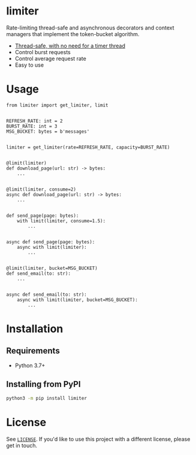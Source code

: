 # limiter

Rate-limiting thread-safe and asynchronous decorators and context managers that implement the token-bucket algorithm.

 - [Thread-safe, with no need for a timer thread](https://en.wikipedia.org/wiki/Generic_cell_rate_algorithm)
 - Control burst requests
 - Control average request rate
 - Easy to use

# Usage

```python3
from limiter import get_limiter, limit


REFRESH_RATE: int = 2
BURST_RATE: int = 3
MSG_BUCKET: bytes = b'messages'


limiter = get_limiter(rate=REFRESH_RATE, capacity=BURST_RATE)


@limit(limiter)
def download_page(url: str) -> bytes:
    ...


@limit(limiter, consume=2)
async def download_page(url: str) -> bytes:
    ...


def send_page(page: bytes):
    with limit(limiter, consume=1.5):
        ...


async def send_page(page: bytes):
    async with limit(limiter):
        ...
        

@limit(limiter, bucket=MSG_BUCKET)
def send_email(to: str):
    ...
    

async def send_email(to: str):
    async with limit(limiter, bucket=MSG_BUCKET):
        ...
```

# Installation
## Requirements
 - Python 3.7+
 
## Installing from PyPI
```bash
python3 -m pip install limiter
```

# License

See [`LICENSE`](/LICENSE). If you'd like to use this project with a different license, please get in touch.
